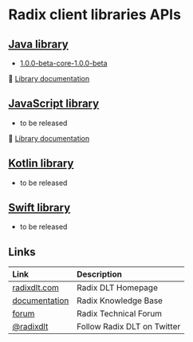 # Radix client libraries APIs

## [Java library](https://docs.radixdlt.com/radixdlt-java)

* [1.0.0-beta-core-1.0.0-beta](radixdlt-java/1.0.0-beta-core-1.0.0-beta)

📖 [Library documentation](https://docs.radixdlt.com/radixdlt-java)

## [JavaScript library](https://docs.radixdlt.com/radixdlt-js)

* to be released

📖 [Library documentation](https://docs.radixdlt.com/radixdlt-js)

## [Kotlin library](https://docs.radixdlt.com/radixdlt-kotlin)

* to be released

## [Swift library](https://docs.radixdlt.com/radixdlt-swift)

* to be released

## Links

| Link | Description |
| :----- | :------ |
[radixdlt.com](https://radixdlt.com/) | Radix DLT Homepage
[documentation](https://docs.radixdlt.com/) | Radix Knowledge Base
[forum](https://forum.radixdlt.com/) | Radix Technical Forum
[@radixdlt](https://twitter.com/radixdlt) | Follow Radix DLT on Twitter
